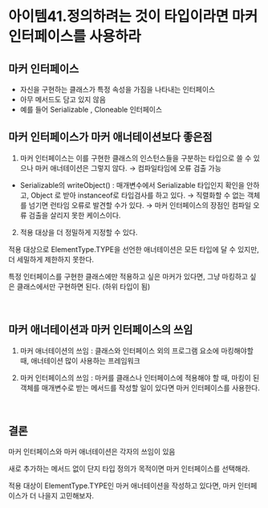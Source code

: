 # 아이템41.정의하려는 것이 타입이라면 마커 인터페이스를 사용하라

## 마커 인터페이스

- 자신을 구현하는 클래스가 특정 속성을 가짐을 나타내는 인터페이스
- 아무 메서드도 담고 있지 않음
- 예를 들어 Serializable , Cloneable 인터페이스

## 마커 인터페이스가 마커 애너테이션보다 좋은점

1) 마커 인터페이스는 이를 구현한 클래스의 인스턴스들을 구분하는 타입으로 쓸 수 있으나 마커 애너테이션은 그렇지 않다. → 컴파일타임에 오류 검출 가능

- Serializable의 writeObject() : 매개변수에서 Serializable 타입인지 확인을 안하고, Object 로 받아 instanceof로 타입검사를 하고 있다. → 직렬화할 수 없는 객체를 넘기면 런타임 오류로 발견할 수가 있다. → 마커 인터페이스의 장점인 컴파일 오류 검출을 살리지 못한 케이스이다.

2) 적용 대상을 더 정밀하게 지정할 수 있다. 

적용 대상으로 ElementType.TYPE을 선언한 애너테이션은 모든 타입에 달 수 있지만, 더 세밀하게 제한하지 못한다.

특정 인터페이스를 구현한 클래스에만 적용하고 싶은 마커가 있다면, 그냥 마킹하고 싶은 클래스에서만 구현하면 된다. (하위 타입이 됨)

<br>

 

## 마커 애너테이션과 마커 인터페이스의 쓰임

1) 마커 애너테이션의 쓰임 : 클래스와 인터페이스 외의 프로그램 요소에 마킹해야할 때, 애너테이션 많이 사용하는 프레임워크

2) 마커 인터페이스의 쓰임 : 마커를 클래스나 인터페이스에 적용해야 할 때, 마킹이 된 객체를 매개변수로 받는 메서드를 작성할 일이 있다면 마커 인터페이스를 사용한다.

<br>

## 결론

마커 인터페이스와 마커 애너테이션은 각자의 쓰임이 있음

새로 추가하는 메서드 없이 단지 타입 정의가 목적이면 마커 인터페이스를 선택해라.

적용 대상이 ElementType.TYPE인 마커 애너테이션을 작성하고 있다면, 마커 인터페이스가 더 나을지 고민해보자.